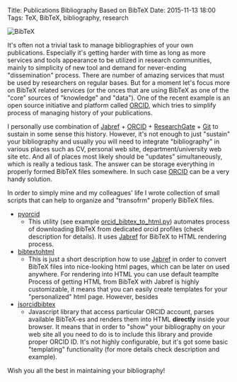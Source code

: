 Title: Publications Bibliography Based on BibTeX
Date: 2015-11-13 18:00
Tags: TeX, BibTeX, bibliography, research

![BibTeX]({filename}../images/random/bibtex.png)

It's often not a trivial task to manage bibliographies of your own publications. Especially it's getting harder with time as long as more services and tools appearance to be utilized in research communities, mainly to simplicity of new tool and demand for never-ending "dissemination" process. There are number of amazing services that must be used by researchers on regular bases. But for a moment let's focus more on BibTeX related services (or the onces that are using BibTeX as one of the "core" sources of "knowledge" and "data"). One of the recent example is an open source initiative and platform called [ORCID](https://orcid.org/), which tries to simplify process of managing history of your publications.

I personally use combination of [Jabref](http://jabref.sourceforge.net/) + [ORCID](https://orcid.org/) + [ResearchGate](researchgate.net) + [Git](https://bitbucket.org/) to sustain in some sense this history. However, it's not enough to just "sustain" your bibliography and usually you will need to integrate "bibliography" in various places such as CV, personal web site, department/university web site etc. And all of places most likely should be "updates" simultaneously, which is really a tedious task. The answer can be storage everything in properly formed BibTeX files somewhere. In such case
[ORCID](https://orcid.org/) can be a very handy solution.

In order to simply mine and my colleagues' life I wrote collection of small scripts that can help to organize and "transofrm" properly BibTeX files.

*  [pyorcid](https://github.com/vdmitriyev/pyorcid)
    + This utility (see example [orcid_bibtex_to_html.py](https://github.com/vdmitriyev/pyorcid/tree/master/examples)) automates process of downloading BibTeX from dedicated orcid profiles (check description for details). It uses [Jabref](http://jabref.sourceforge.net/) for BibTeX to HTML rendering process.
* [bibtextohtml](https://github.com/vdmitriyev/bibtextohtml)
    + This is just a short description how to use [Jabref](http://jabref.sourceforge.net/) in order to convert BibTeX files into nice-looking html pages, which can be later on used anywhere. For rendering into HTML you can use default teamplte  Process of getting HTML from BibTeX with Jabref is highly customizable, it means that you can easily create templates for your "personalized" html page. However, besides
* [jsorcidbibtex](https://github.com/vdmitriyev/jsorcidbibtex)
    + Javascript library that access particular ORCID account, parses available BibTeX-es and renders them into HTML **directly** inside your browser. It means that in order to "show" your bibliography on your web site all you need to do is to include this library and provide proper ORCID ID. It's not highly configurable, but it's got some basic "templating" functionality (for more details check description and example).


Wish you all the best in maintaining your bibliography!
